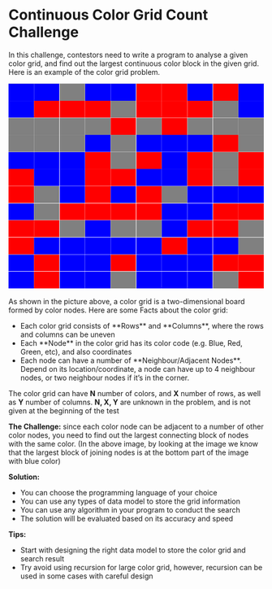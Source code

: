 # Continuous Color Grid Count Challenge
In this challenge, contestors need to write a program to analyse a given color grid, and find out the largest continuous color block in the given grid. Here is an example of the color grid problem.

<img src="./grid-color-challenge.png" />

As shown in the picture above, a color grid is a two-dimensional board formed by color nodes. Here are some Facts about the color grid:
<ul>
  <li>Each color grid consists of **Rows** and **Columns**, where the rows and columns can be uneven</li>
  <li>Each **Node** in the color grid has its color code (e.g. Blue, Red, Green, etc), and also coordinates</li>
  <li>Each node can have a number of **Neighbour/Adjacent Nodes**. Depend on its location/coordinate, a node can have up to 4 neighbour nodes, or two neighbour nodes if it’s in the corner.</li>
</ul>

The color grid can have **N** number of colors, and **X** number of rows, as well as **Y** number of columns. **N, X, Y** are unknown in the problem, and is not given at the beginning of the test 

**The Challenge:** since each color node can be adjacent to a number of other color nodes, you need to find out the largest connecting block of nodes with the same color. (In the above image, by looking at the image we know that the largest block of joining nodes is at the bottom part of the image with blue color)

**Solution:**
<ul>
  <li>You can choose the programming language of your choice</li>
  <li>You can use any types of data model to store the grid information</li>
  <li>You can use any algorithm in your program to conduct the search</li>
  <li>The solution will be evaluated based on its accuracy and speed</li>
</ul>

**Tips:**
<ul>
  <li>Start with designing the right data model to store the color grid and search result</li>
  <li>Try avoid using recursion for large color grid, however, recursion can be used in some cases with careful design</li>
</ul>
